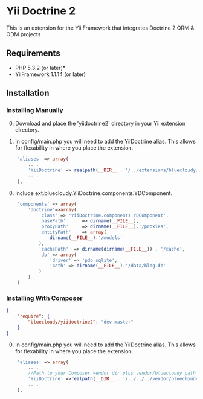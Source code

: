 Yii Doctrine 2
============

This is an extension for the Yii Framework that integrates Doctrine 2 ORM & ODM projects 

## Requirements

* PHP 5.3.2 (or later)*
* YiiFramework 1.1.14 (or later)

## Installation

### Installing Manually 
0. Download and place the 'yiidoctrine2' directory in your Yii extension directory.

0. In config/main.php you will need to add the YiiDoctrine alias. This allows for flexability in where you place the extension.

```php
	'aliases' => array(
		.. .
        'YiiDoctrine' => realpath(__DIR__ . '/../extensions/bluecloudy/yiidoctrine2'),
        .. .
	),
```

0. Include ext.bluecloudy.YiiDoctrine.components.YDComponent.

```php
	'components' => array(
		'doctrine'=>array(
			'class' => 'YiiDoctrine.components.YDComponent',
			'basePath'      => dirname(__FILE__),
			'proxyPath'     => dirname(__FILE__).'/proxies',
			'entityPath'    => array(
				dirname(__FILE__).'/models'
			),
			'cachePath'  => dirname(dirname(__FILE__)) . '/cache',
			'db' => array(
				'driver' => 'pdo_sqlite',
				'path' => dirname(__FILE__).'/data/blog.db'
			)
		)
	)
```

### Installing With [Composer](http://getcomposer.org)

```JSON
{
    "require": {
        "bluecloudy/yiidoctrine2": "dev-master"
    }
}
```

0. In config/main.php you will need to add the YiiDoctrine alias. This allows for flexability in where you place the extension.

```php
	'aliases' => array(
		.. .
		//Path to your Composer vendor dir plus vendor/bluecloudy path
		'YiiDoctrine' =>realpath(__DIR__ . '/../../../vendor/bluecloudy/yiidoctrine2/bluecloudy/yiidoctrine2'),
        .. .
	),
```

